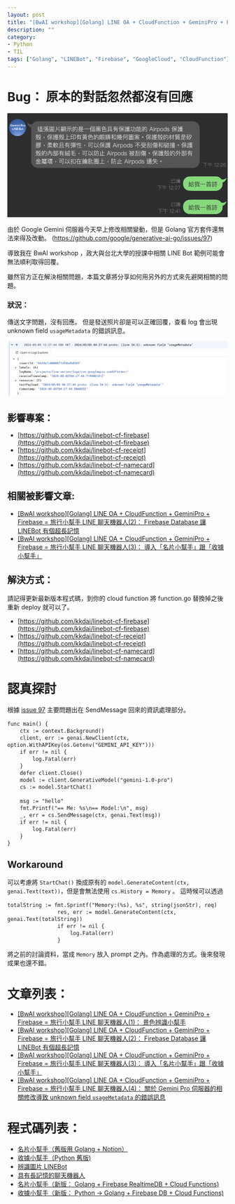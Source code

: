 ```yaml
---
layout: post
title: "[BwAI workshop][Golang] LINE OA + CloudFunction + GeminiPro + Firebase = 旅行小幫手 LINE 聊天機器人(4)： 關於 Gemini Pro 伺服器的相關修改導致 unknown field usageMetadata 的錯誤訊息" 
description: ""
category: 
- Python 
- TIL
tags: ["Golang", "LINEBot", "Firebase", "GoogleCloud", "CloudFunction"]
---
```




# Bug： 原本的對話忽然都沒有回應

![image-20240503212535596](../images/2022/image-20240503212535596.png)

由於 Google Gemini 伺服器今天早上修改相關變動，但是 Golang 官方套件還無法來得及改動。 
(https://github.com/google/generative-ai-go/issues/97)

導致我在 BwAI workshop ，政大與台北大學的授課中相關 LINE Bot 範例可能會無法順利取得回覆。

雖然官方正在解決相關問題，本篇文章將分享如何用另外的方式來先避開相關的問題。

### 狀況：

傳送文字問題，沒有回應。 但是發送照片卻是可以正確回覆，查看 log 會出現  unknown field `usageMetadata` 的錯誤訊息。

![image-20240503213025527](../images/2022/image-20240503213025527.png)



## 影響專案：

- [https://github.com/kkdai/linebot-cf-firebase](https://github.com/kkdai/linebot-cf-firebase)
- [https://github.com/kkdai/linebot-cf-receipt](https://github.com/kkdai/linebot-cf-receipt)
- [https://github.com/kkdai/linebot-cf-namecard](https://github.com/kkdai/linebot-cf-namecard)



## 相關被影響文章:

-  [[BwAI workshop][Golang] LINE OA + CloudFunction + GeminiPro + Firebase = 旅行小幫手 LINE 聊天機器人(2)： Firebase Database 讓 LINEBot 有個超長記憶](https://www.evanlin.com/linebot-cloudfunc-firebase-gemini-workshop2/)
-  [[BwAI workshop][Golang] LINE OA + CloudFunction + GeminiPro + Firebase = 旅行小幫手 LINE 聊天機器人(3)： 導入「名片小幫手」跟「收據小幫手」](https://www.evanlin.com/linebot-cloudfunc-firebase-gemini-workshop3/)



## 解決方式：

請記得更新最新版本程式碼，到你的 cloud function 將 function.go 替換掉之後重新 deploy 就可以了。

- [https://github.com/kkdai/linebot-cf-firebase](https://github.com/kkdai/linebot-cf-firebase)
- [https://github.com/kkdai/linebot-cf-receipt](https://github.com/kkdai/linebot-cf-receipt)
- [https://github.com/kkdai/linebot-cf-namecard](https://github.com/kkdai/linebot-cf-namecard)



# 認真探討

根據 [issue 97](https://github.com/google/generative-ai-go/issues/97) 主要問題出在 SendMessage 回來的資訊處理部分。

```
func main() {
	ctx := context.Background()
	client, err := genai.NewClient(ctx, option.WithAPIKey(os.Getenv("GEMINI_API_KEY")))
	if err != nil {
		log.Fatal(err)
	}
	defer client.Close()
	model := client.GenerativeModel("gemini-1.0-pro")
	cs := model.StartChat()

	msg := "hello"
	fmt.Printf("== Me: %s\n== Model:\n", msg)
	_, err = cs.SendMessage(ctx, genai.Text(msg))
	if err != nil {
		log.Fatal(err)
	}
}
```

## Workaround

可以考慮將 `StartChat()` 換成原有的 `model.GenerateContent(ctx, genai.Text(text))`，但是會無法使用 `cs.History = Memory` 。 這時候可以透過

```
totalString := fmt.Sprintf("Memory:(%s), %s", string(jsonStr), req)
				res, err := model.GenerateContent(ctx, genai.Text(totalString))
				if err != nil {
					log.Fatal(err)
				}
```

將之前的討論資料，當成 `Memory` 放入 prompt 之內。作為處理的方式。後來發現成果也還不錯。

# 文章列表：

-  [[BwAI workshop][Golang] LINE OA + CloudFunction + GeminiPro + Firebase = 旅行小幫手 LINE 聊天機器人(1)： 景色辨識小幫手](https://www.evanlin.com/linebot-cloudfunc-firebase-gemini-workshop/)
-  [[BwAI workshop][Golang] LINE OA + CloudFunction + GeminiPro + Firebase = 旅行小幫手 LINE 聊天機器人(2)： Firebase Database 讓 LINEBot 有個超長記憶](https://www.evanlin.com/linebot-cloudfunc-firebase-gemini-workshop2/)
-  [[BwAI workshop][Golang] LINE OA + CloudFunction + GeminiPro + Firebase = 旅行小幫手 LINE 聊天機器人(3)： 導入「名片小幫手」跟「收據小幫手」](https://www.evanlin.com/linebot-cloudfunc-firebase-gemini-workshop3/)
-  [[BwAI workshop][Golang] LINE OA + CloudFunction + GeminiPro + Firebase = 旅行小幫手 LINE 聊天機器人(4)： 關於 Gemini Pro 伺服器的相關修改導致 unknown field `usageMetadata` 的錯誤訊息](https://www.evanlin.com/linebot-cloudfunc-firebase-gemini-workshop4/)

# 程式碼列表：

- [名片小幫手（舊版用 Golang + Notion）](https://github.com/kkdai/linebot-smart-namecard)
- [收據小幫手（Python 舊版)](https://github.com/kkdai/linebot-receipt-gemini) 
- [辨識圖片 LINEBot](https://github.com/kkdai/linebot-cloudfunc-gemini-go)
- [具有長記憶的聊天機器人](https://github.com/kkdai/linebot-cf-firebase)
- [名片小幫手（新版： Golang + Firebase RealtimeDB + Cloud Functions)](https://github.com/kkdai/linebot-cf-namecard)
- [收據小幫手（新版： Python -> Golang + Firebase DB + Cloud Functions)](https://github.com/kkdai/linebot-cf-receipt)


